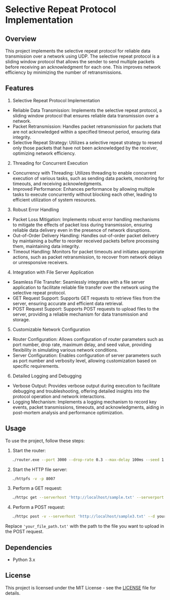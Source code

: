 # Selective Repeat Protocol Implementation
## Overview
This project implements the selective repeat protocol for reliable data transmission over a network using UDP. The selective repeat protocol is a sliding window protocol that allows the sender to send multiple packets before receiving an acknowledgment for each one. This improves network efficiency by minimizing the number of retransmissions.

## Features
1. Selective Repeat Protocol Implementation
- Reliable Data Transmission: Implements the selective repeat protocol, a sliding window protocol that ensures reliable data transmission over a network.
- Packet Retransmission: Handles packet retransmission for packets that are not acknowledged within a specified timeout period, ensuring data integrity.
- Selective Repeat Strategy: Utilizes a selective repeat strategy to resend only those packets that have not been acknowledged by the receiver, optimizing network efficiency.
2. Threading for Concurrent Execution
- Concurrency with Threading: Utilizes threading to enable concurrent execution of various tasks, such as sending data packets, monitoring for timeouts, and receiving acknowledgments.
- Improved Performance: Enhances performance by allowing multiple tasks to execute concurrently without blocking each other, leading to efficient utilization of system resources.
3. Robust Error Handling
- Packet Loss Mitigation: Implements robust error handling mechanisms to mitigate the effects of packet loss during transmission, ensuring reliable data delivery even in the presence of network disruptions.
- Out-of-Order Delivery Handling: Handles out-of-order packet delivery by maintaining a buffer to reorder received packets before processing them, maintaining data integrity.
- Timeout Handling: Monitors for packet timeouts and initiates appropriate actions, such as packet retransmission, to recover from network delays or unresponsive receivers.
4. Integration with File Server Application
- Seamless File Transfer: Seamlessly integrates with a file server application to facilitate reliable file transfer over the network using the selective repeat protocol.
- GET Request Support: Supports GET requests to retrieve files from the server, ensuring accurate and efficient data retrieval.
- POST Request Support: Supports POST requests to upload files to the server, providing a reliable mechanism for data transmission and storage.
5. Customizable Network Configuration
- Router Configuration: Allows configuration of router parameters such as port number, drop rate, maximum delay, and seed value, providing flexibility in simulating various network conditions.
- Server Configuration: Enables configuration of server parameters such as port number and verbosity level, allowing customization based on specific requirements.
6. Detailed Logging and Debugging
- Verbose Output: Provides verbose output during execution to facilitate debugging and troubleshooting, offering detailed insights into the protocol operation and network interactions.
- Logging Mechanism: Implements a logging mechanism to record key events, packet transmissions, timeouts, and acknowledgments, aiding in post-mortem analysis and performance optimization.

## Usage
To use the project, follow these steps:

1. Start the router:
```bash
   ./router.exe --port 3000 --drop-rate 0.3 --max-delay 100ms --seed 1
```
2. Start the HTTP file server:
```bash
   ./httpfs -v -p 8007
```
3. Perform a GET request:
```bash
   ./httpc get --serverhost 'http://localhost/sample.txt' --serverport 8007 --routerhost localhost --routerport 3000
```

4. Perform a POST request:
```bash
   ./httpc post -v --serverhost 'http://localhost/sample3.txt' --d your_file_path.txt --serverport 8007 --routerhost localhost --routerport 3000
```

Replace `'your_file_path.txt'` with the path to the file you want to upload in the POST request.

## Dependencies
- Python 3.x

## License
This project is licensed under the MIT License - see the [LICENSE](LICENSE) file for details.
